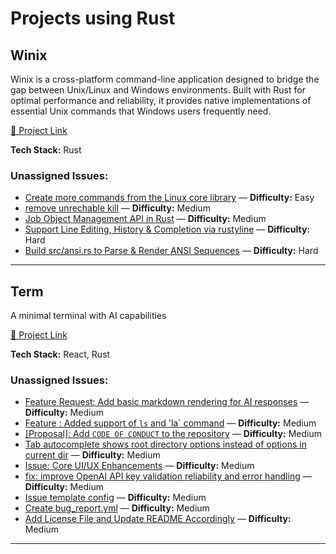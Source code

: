 # Projects using Rust

## Winix
Winix is a cross-platform command-line application designed to bridge the gap between Unix/Linux and Windows environments. Built with Rust for optimal performance and reliability, it provides native implementations of essential Unix commands that Windows users frequently need.

[🔗 Project Link](https://github.com/0xsambit/winix)

**Tech Stack:** Rust

### Unassigned Issues:
- [Create more commands from the Linux core library](https://github.com/0xsambit/winix/issues/9) — **Difficulty:** Easy
- [remove unrechable kill](https://github.com/0xsambit/winix/pull/34) — **Difficulty:** Medium
- [Job Object Management API in Rust](https://github.com/0xsambit/winix/issues/3) — **Difficulty:** Medium
- [Support Line Editing, History & Completion via rustyline](https://github.com/0xsambit/winix/issues/17) — **Difficulty:** Hard
- [Build src/ansi.rs to Parse & Render ANSI Sequences](https://github.com/0xsambit/winix/issues/16) — **Difficulty:** Hard

---

## Term
A minimal terminal with AI capabilities

[🔗 Project Link](https://github.com/sapatevaibhav/term)

**Tech Stack:** React, Rust

### Unassigned Issues:
- [Feature Request: Add basic markdown rendering for AI responses](https://github.com/VaibhavCodeClub/term/issues/21) — **Difficulty:** Medium
- [Feature : Added support of `ls` and 'la` command](https://github.com/VaibhavCodeClub/term/pull/20) — **Difficulty:** Medium
- [[Proposal]: Add `CODE OF CONDUCT` to the repository](https://github.com/VaibhavCodeClub/term/issues/19) — **Difficulty:** Medium
- [Tab autocomplete shows root directory options instead of options in current dir](https://github.com/VaibhavCodeClub/term/issues/17) — **Difficulty:** Medium
- [Issue: Core UI/UX Enhancements](https://github.com/VaibhavCodeClub/term/issues/16) — **Difficulty:** Medium
- [fix: improve OpenAI API key validation reliability and error handling](https://github.com/VaibhavCodeClub/term/pull/14) — **Difficulty:** Medium
- [Issue template config](https://github.com/VaibhavCodeClub/term/pull/11) — **Difficulty:** Medium
- [Create bug_report.yml](https://github.com/VaibhavCodeClub/term/pull/10) — **Difficulty:** Medium
- [Add License File and Update README Accordingly](https://github.com/VaibhavCodeClub/term/issues/5) — **Difficulty:** Medium

---

